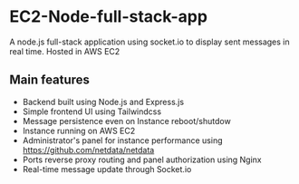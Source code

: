 # EC2-Node-full-stack-app
A node.js full-stack application using socket.io to display sent messages in real time. Hosted in AWS EC2

## Main features
- Backend built using Node.js and Express.js
- Simple frontend UI using Tailwindcss
- Message persistence even on Instance reboot/shutdow
- Instance running on AWS EC2
- Administrator's panel for instance performance using https://github.com/netdata/netdata
- Ports reverse proxy routing and panel authorization using Nginx
- Real-time message update through Socket.io
